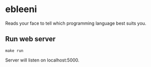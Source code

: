 ebleeni
=======

Reads your face to tell which programming language best suits you.

Run web server
--------------

    make run

Server will listen on localhost:5000.
